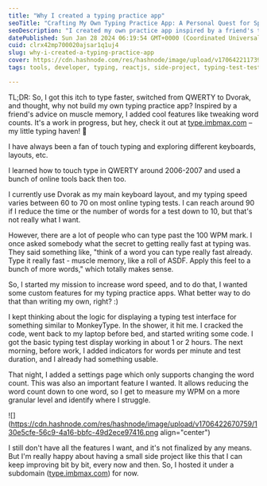 ```yaml
---
title: "Why I created a typing practice app"
seoTitle: "Crafting My Own Typing Practice App: A Personal Quest for Speed and Pr"
seoDescription: "I created my own practice app inspired by a friend's tip on muscle memory. Check it out at type.imbmax.com for a personalized typing haven! 🚀"
datePublished: Sun Jan 28 2024 06:19:54 GMT+0000 (Coordinated Universal Time)
cuid: clrx42mp700020ajsar1q1uj4
slug: why-i-created-a-typing-practice-app
cover: https://cdn.hashnode.com/res/hashnode/image/upload/v1706422117399/a300145f-1e74-4fd2-8ab3-69446a913faa.jpeg
tags: tools, developer, typing, reactjs, side-project, typing-test-test-typing-online-computer-typing-test, typing-test, typing-speed, typing-tools

---
```


TL;DR: So, I got this itch to type faster, switched from QWERTY to Dvorak, and thought, why not build my own typing practice app? Inspired by a friend's advice on muscle memory, I added cool features like tweaking word counts. It's a work in progress, but hey, check it out at [type.imbmax.com](http://type.imbmax.com) – my little typing haven! 🚀

I have always been a fan of touch typing and exploring different keyboards, layouts, etc.

I learned how to touch type in QWERTY around 2006-2007 and used a bunch of online tools back then too.

I currently use Dvorak as my main keyboard layout, and my typing speed varies between 60 to 70 on most online typing tests. I can reach around 90 if I reduce the time or the number of words for a test down to 10, but that's not really what I want.

However, there are a lot of people who can type past the 100 WPM mark. I once asked somebody what the secret to getting really fast at typing was. They said something like, "think of a word you can type really fast already. Type it really fast - muscle memory, like a roll of ASDF. Apply this feel to a bunch of more words," which totally makes sense.

So, I started my mission to increase word speed, and to do that, I wanted some custom features for my typing practice apps. What better way to do that than writing my own, right? :)

I kept thinking about the logic for displaying a typing test interface for something similar to MonkeyType. In the shower, it hit me. I cracked the code, went back to my laptop before bed, and started writing some code. I got the basic typing test display working in about 1 or 2 hours. The next morning, before work, I added indicators for words per minute and test duration, and I already had something usable.

That night, I added a settings page which only supports changing the word count. This was also an important feature I wanted. It allows reducing the word count down to one word, so I get to measure my WPM on a more granular level and identify where I struggle.

![](https://cdn.hashnode.com/res/hashnode/image/upload/v1706422670759/130e5cfe-56c9-4a16-bbfc-49d2ece97416.png align="center")

I still don't have all the features I want, and it's not finalized by any means. But I'm really happy about having a small side project like this that I can keep improving bit by bit, every now and then. So, I hosted it under a subdomain ([type.imbmax.com](http://type.imbmax.com)) for now.